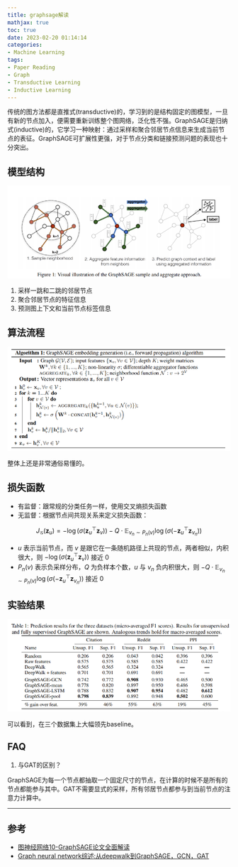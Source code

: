 ```yaml
---
title: graphsage解读
mathjax: true
toc: true
date: 2023-02-20 01:14:14
categories:
- Machine Learning
tags:
- Paper Reading
- Graph
- Transductive Learning
- Inductive Learning
---
```

传统的图方法都是直推式(transductive)的，学习到的是结构固定的图模型，一旦有新的节点加入，便需要重新训练整个图网络，泛化性不强。GraphSAGE是归纳式(inductive)的，它学习一种映射：通过采样和聚合邻居节点信息来生成当前节点的表征。GraphSAGE可扩展性更强，对于节点分类和链接预测问题的表现也十分突出。

<!--more-->

## 模型结构

![model](./graphsage解读/1.png)

1. 采样一跳和二跳的邻居节点
2. 聚合邻居节点的特征信息
3. 预测图上下文和当前节点标签信息

## 算法流程

![算法](./graphsage解读/2.png)

整体上还是非常通俗易懂的。

## 损失函数

- 有监督：跟常规的分类任务一样，使用交叉熵损失函数
- 无监督：根据节点间共现关系来定义损失函数：

$$
J_{\mathcal{G}}\left(\mathbf{z}_u\right)=-\log \left(\sigma\left(\mathbf{z}_u^{\top} \mathbf{z}_v\right)\right)-Q \cdot \mathbb{E}_{v_n \sim P_n(v)} \log \left(\sigma\left(-\mathbf{z}_u^{\top} \mathbf{z}_{v_n}\right)\right)
$$

- $u$ 表示当前节点，而 $v$ 是跟它在一条随机路径上共现的节点，两者相似，内积很大，则 $-\log \left(\sigma\left(\mathbf{z}_u^{\top} \mathbf{z}_v\right)\right)$ 接近 0
- $P_n(v)$ 表示负采样分布，$Q$ 为负样本个数，$u$ 与 $v_n$ 负内积很大，则 $-Q \cdot \mathbb{E}_{v_n \sim P_n(v)} \log \left(\sigma\left(-\mathbf{z}_u^{\top} \mathbf{z}_{v_n}\right)\right)$ 接近 0

## 实验结果
![result](./graphsage解读/3.png)

可以看到，在三个数据集上大幅领先baseline。

## FAQ

1. 与GAT的区别？

GraphSAGE为每一个节点都抽取一个固定尺寸的节点，在计算的时候不是所有的节点都能参与其中。GAT不需要显式的采样，所有邻居节点都参与到当前节点的注意力计算中。
___

## 参考
- [图神经网络10-GraphSAGE论文全面解读](https://zhuanlan.zhihu.com/p/367741877)
- [Graph neural network综述:从deepwalk到GraphSAGE，GCN，GAT](https://zhuanlan.zhihu.com/p/288322305)